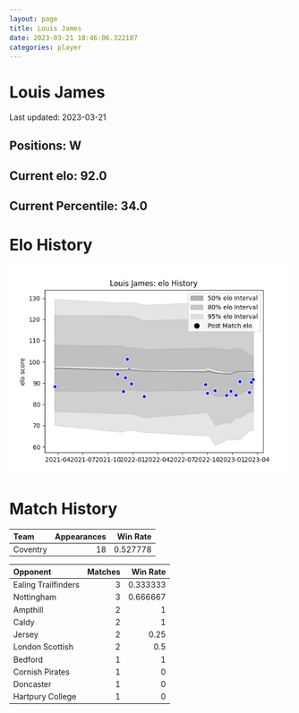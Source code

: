 ```yaml
---  
layout: page  
title: Louis James  
date: 2023-03-21 18:46:06.322107  
categories: player  
---
```

# Louis James


Last updated: 2023-03-21
## Positions: W

## Current elo: 92.0

## Current Percentile: 34.0

# Elo History


![elo history](history_LouisJames.png)
# Match History


| Team     |   Appearances |   Win Rate |
|:---------|--------------:|-----------:|
| Coventry |            18 |   0.527778 |

| Opponent            |   Matches |   Win Rate |
|:--------------------|----------:|-----------:|
| Ealing Trailfinders |         3 |   0.333333 |
| Nottingham          |         3 |   0.666667 |
| Ampthill            |         2 |   1        |
| Caldy               |         2 |   1        |
| Jersey              |         2 |   0.25     |
| London Scottish     |         2 |   0.5      |
| Bedford             |         1 |   1        |
| Cornish Pirates     |         1 |   0        |
| Doncaster           |         1 |   0        |
| Hartpury College    |         1 |   0        |
